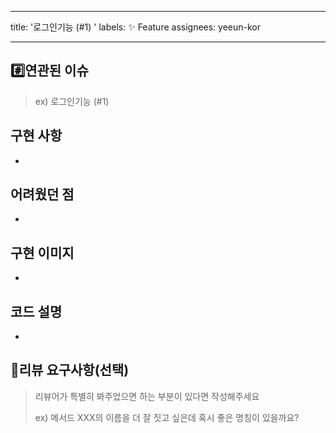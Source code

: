 <!-- PR 제목 예시:
[missionX] X단계 미션 구현 - 000/0팀
-->

---

title: '로그인기능 (#1) '
labels: ✨ Feature
assignees: yeeun-kor

---

## #️⃣연관된 이슈

> ex) 로그인기능 (#1)

## 구현 사항

-

## 어려웠던 점

-

## 구현 이미지

-

## 코드 설명

-

## 💬리뷰 요구사항(선택)

> 리뷰어가 특별히 봐주었으면 하는 부분이 있다면 작성해주세요
>
> ex) 메서드 XXX의 이름을 더 잘 짓고 싶은데 혹시 좋은 명칭이 있을까요?
